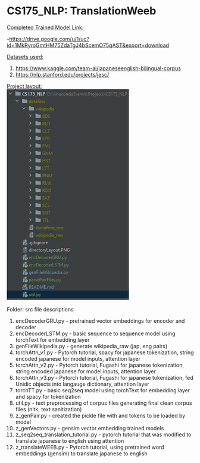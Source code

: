 # CS175_NLP: TranslationWeeb

<u>Completed Trained Model Link:</u>

-https://drive.google.com/u/1/uc?id=1MkRyroGmtHM75ZdaTgJ4bScemO75qAST&export=download

<u>Datasets used:</u>
1. https://www.kaggle.com/team-ai/japaneseenglish-bilingual-corpus
2. https://nlp.stanford.edu/projects/jesc/ 

<u>Project layout:</u>  
![folder layout](./directoryLayout.PNG)

Folder: src file descriptions
1. encDecoderGRU.py - pretrained vector embeddings for encoder and decoder
2. encDecoderLSTM.py - basic sequence to sequence model using torchText for embedding layer
3. genFileWikipedia.py - generate wikipedia_raw (jap, eng pairs) 
4. torchAttn_v1.py - Pytorch tutorial, spacy for japanese tokenization, string encoded japanese for model inputs, attention layer
5. torchAttn_v2.py - Pytorch tutorial, Fugashi for japanese tokenization, string encoded japanese for model inputs, attention layer
6. torchAttn_v3.py - Pytorch tutorial, Fugashi for japanese tokenization, fed Unidic objects into langauge dictionary, attention layer
7. torchTT.py - basic seq2seq model using torchText for embedding layer and spacy for tokenization
8. util.py - text preprocessing of corpus files generating final clean corpus files (nltk, text sanitization)
9. z_genPair.py - created the pickle file with <SOS> and <EOS> tokens to be loaded by model
10. z_genVectors.py - gensim vector embedding trained models
11. z_seq2seq_translation_tutorial.py - pytorch tutorial that was modified to translate japanese to english using attention
12. z_translateWEEB.py - Pytorch tutorial, using pretrained word embeddings (gensim) to translate japanese to english
